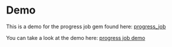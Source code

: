 # Demo

This is a demo for the progress job gem found here: [progress\_job](https://github.com/d4be4st/progress_job)

You can take a look at the demo here: [progress job demo](https://progress-job-demo.herokuapp.com/)

